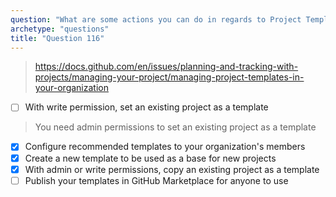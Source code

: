 ```yaml
---
question: "What are some actions you can do in regards to Project Templates in your organization? (Choose three.)"
archetype: "questions"
title: "Question 116"
---
```



> https://docs.github.com/en/issues/planning-and-tracking-with-projects/managing-your-project/managing-project-templates-in-your-organization
- [ ] With write permission, set an existing project as a template
> You need admin permissions to set an existing project as a template
- [x] Configure recommended templates to your organization's members
- [x] Create a new template to be used as a base for new projects
- [x] With admin or write permissions, copy an existing project as a template
- [ ] Publish your templates in GitHub Marketplace for anyone to use
